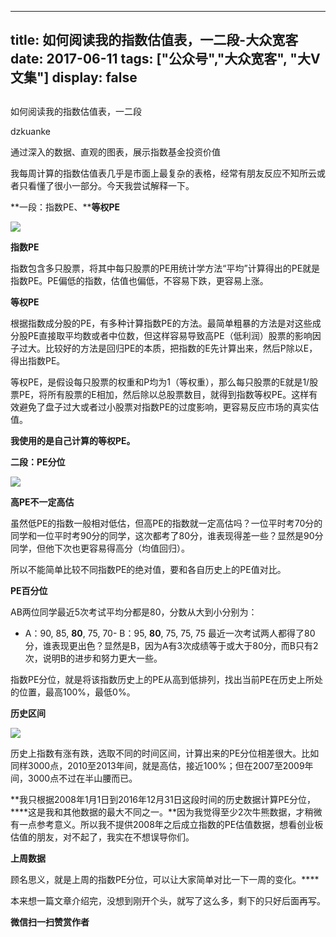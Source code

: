 
---
title:   如何阅读我的指数估值表，一二段-大众宽客
date: 2017-06-11
tags: ["公众号","大众宽客", "大V文集"]
display: false
---


## 



如何阅读我的指数估值表，一二段




dzkuanke




通过深入的数据、直观的图表，展示指数基金投资价值


我每周计算的指数估值表几乎是市面上最复杂的表格，经常有朋友反应不知所云或者只看懂了很小一部分。今天我尝试解释一下。



**一段：指数PE、****等权PE**



<img data-s="300,640" data-type="png" src="http://mmbiz.qpic.cn/mmbiz_png/PKw3FQPmhIgibLoicRIXDic5ibdgW7enspWLXSickt4q83picpwTEFrRCLbX8ghicRMEZ7nhmjzicHp2JmFhPTIpwlrxYQ/0?wx_fmt=png" data-ratio="0.3414179104477612" data-w="1072"/>

**指数PE**

指数包含多只股票，将其中每只股票的PE用统计学方法“平均”计算得出的PE就是指数PE。PE偏低的指数，估值也偏低，不容易下跌，更容易上涨。



**等权PE**

根据指数成分股的PE，有多种计算指数PE的方法。最简单粗暴的方法是对这些成分股PE直接取平均数或者中位数，但这样容易导致高PE（低利润）股票的影响因子过大。比较好的方法是回归PE的本质，把指数的E先计算出来，然后P除以E，得出指数PE。



等权PE，是假设每只股票的权重和P均为1（等权重），那么每只股票的E就是1/股票PE，将所有股票的E相加，然后除以总股票数目，就得到指数等权PE。这样有效避免了盘子过大或者过小股票对指数PE的过度影响，更容易反应市场的真实估值。



**我使用的是自己计算的等权PE。**





**二段：PE分位**



<img data-s="300,640" data-type="png" src="http://mmbiz.qpic.cn/mmbiz_png/PKw3FQPmhIgibLoicRIXDic5ibdgW7enspWLP7YgnaCqwiaHFic6RaNbEM5K0245iaEicSv7OIsssX6ibzcqsw3QY5f7YdQ/0?wx_fmt=png" data-ratio="0.32710280373831774" data-w="1070"/>

**高PE不一定高估**

虽然低PE的指数一般相对低估，但高PE的指数就一定高估吗？一位平时考70分的同学和一位平时考90分的同学，这次都考了80分，谁表现得差一些？显然是90分同学，但他下次也更容易得高分（均值回归）。



所以不能简单比较不同指数PE的绝对值，要和各自历史上的PE值对比。



**PE百分位**

AB两位同学最近5次考试平均分都是80，分数从大到小分别为：
- A：90, 85, **80**, 75, 70- B：95, **80**, 75, 75, 75
最近一次考试两人都得了80分，谁表现更出色？显然是B，因为A有3次成绩等于或大于80分，而B只有2次，说明B的进步和努力更大一些。



指数PE分位，就是将该指数历史上的PE从高到低排列，找出当前PE在历史上所处的位置，最高100%，最低0%。



**历史区间**

<img class="" data-ratio="0.38125" data-s="300,640" src="http://mmbiz.qpic.cn/mmbiz_png/PKw3FQPmhIhRiczxEtlnz2nyJ4TSE1745gVYSZW8SMacLjxehwmO7812TicyeianeYjpZoqxPD0AButhev5iaDD5dw/640?wx_fmt=png" data-type="png" data-w="640" style="width: auto !important; visibility: visible !important;"/>

历史上指数有涨有跌，选取不同的时间区间，计算出来的PE分位相差很大。比如同样3000点，2010至2013年间，就是高估，接近100%；但在2007至2009年间，3000点不过在半山腰而已。



**我只根据2008年1月1日到2016年12月31日这段时间的历史数据计算PE分位，****这是我和其他数据的最大不同之一。**因为我觉得至少2次牛熊数据，才稍微有一点参考意义。所以我不提供2008年之后成立指数的PE估值数据，想看创业板估值的朋友，对不起了，我实在不想误导你们。



**上周数据**

顾名思义，就是上周的指数PE分位，可以让大家简单对比一下一周的变化。****







本来想一篇文章介绍完，没想到刚开个头，就写了这么多，剩下的只好后面再写。


**微信扫一扫赞赏作者**















